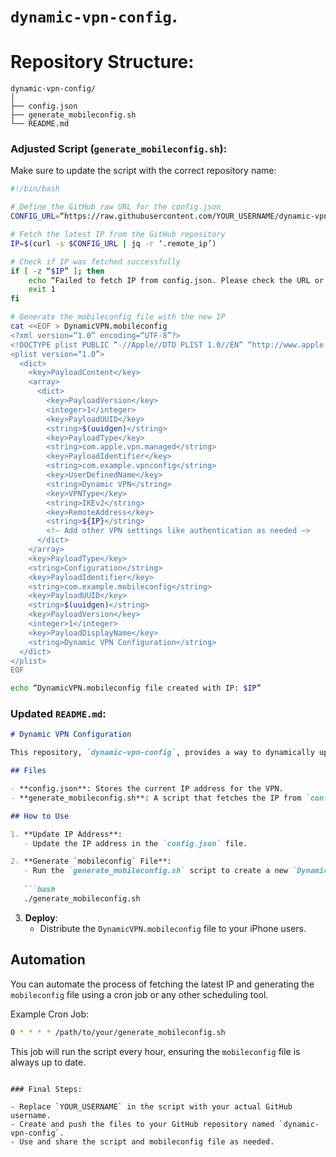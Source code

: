 # **`dynamic-vpn-config`**.

# Repository Structure:

```
dynamic-vpn-config/
│
├── config.json
├── generate_mobileconfig.sh
└── README.md
```

### Adjusted Script (`generate_mobileconfig.sh`):

Make sure to update the script with the correct repository name:

```bash
#!/bin/bash

# Define the GitHub raw URL for the config.json
CONFIG_URL=“https://raw.githubusercontent.com/YOUR_USERNAME/dynamic-vpn-config/main/config.json”

# Fetch the latest IP from the GitHub repository
IP=$(curl -s $CONFIG_URL | jq -r ‘.remote_ip’)

# Check if IP was fetched successfully
if [ -z “$IP” ]; then
    echo “Failed to fetch IP from config.json. Please check the URL or file.”
    exit 1
fi

# Generate the mobileconfig file with the new IP
cat <<EOF > DynamicVPN.mobileconfig
<?xml version=“1.0” encoding=“UTF-8”?>
<!DOCTYPE plist PUBLIC “-//Apple//DTD PLIST 1.0//EN” “http://www.apple.com/DTDs/PropertyList-1.0.dtd”>
<plist version=“1.0”>
  <dict>
    <key>PayloadContent</key>
    <array>
      <dict>
        <key>PayloadVersion</key>
        <integer>1</integer>
        <key>PayloadUUID</key>
        <string>$(uuidgen)</string>
        <key>PayloadType</key>
        <string>com.apple.vpn.managed</string>
        <key>PayloadIdentifier</key>
        <string>com.example.vpnconfig</string>
        <key>UserDefinedName</key>
        <string>Dynamic VPN</string>
        <key>VPNType</key>
        <string>IKEv2</string>
        <key>RemoteAddress</key>
        <string>${IP}</string>
        <!— Add other VPN settings like authentication as needed —>
      </dict>
    </array>
    <key>PayloadType</key>
    <string>Configuration</string>
    <key>PayloadIdentifier</key>
    <string>com.example.mobileconfig</string>
    <key>PayloadUUID</key>
    <string>$(uuidgen)</string>
    <key>PayloadVersion</key>
    <integer>1</integer>
    <key>PayloadDisplayName</key>
    <string>Dynamic VPN Configuration</string>
  </dict>
</plist>
EOF

echo “DynamicVPN.mobileconfig file created with IP: $IP”
```

### Updated `README.md`:

```markdown
# Dynamic VPN Configuration

This repository, `dynamic-vpn-config`, provides a way to dynamically update an iPhone’s VPN configuration using a hosted `config.json` file.

## Files

- **config.json**: Stores the current IP address for the VPN.
- **generate_mobileconfig.sh**: A script that fetches the IP from `config.json` and generates a `mobileconfig` file for iOS devices.

## How to Use

1. **Update IP Address**: 
   - Update the IP address in the `config.json` file.

2. **Generate `mobileconfig` File**: 
   - Run the `generate_mobileconfig.sh` script to create a new `DynamicVPN.mobileconfig` file with the updated IP address.
   
   ```bash
   ./generate_mobileconfig.sh
   ```

3. **Deploy**:
   - Distribute the `DynamicVPN.mobileconfig` file to your iPhone users.

## Automation

You can automate the process of fetching the latest IP and generating the `mobileconfig` file using a cron job or any other scheduling tool.

Example Cron Job:

```bash
0 * * * * /path/to/your/generate_mobileconfig.sh
```

This job will run the script every hour, ensuring the `mobileconfig` file is always up to date.
```

### Final Steps:

- Replace `YOUR_USERNAME` in the script with your actual GitHub username.
- Create and push the files to your GitHub repository named `dynamic-vpn-config`.
- Use and share the script and mobileconfig file as needed.